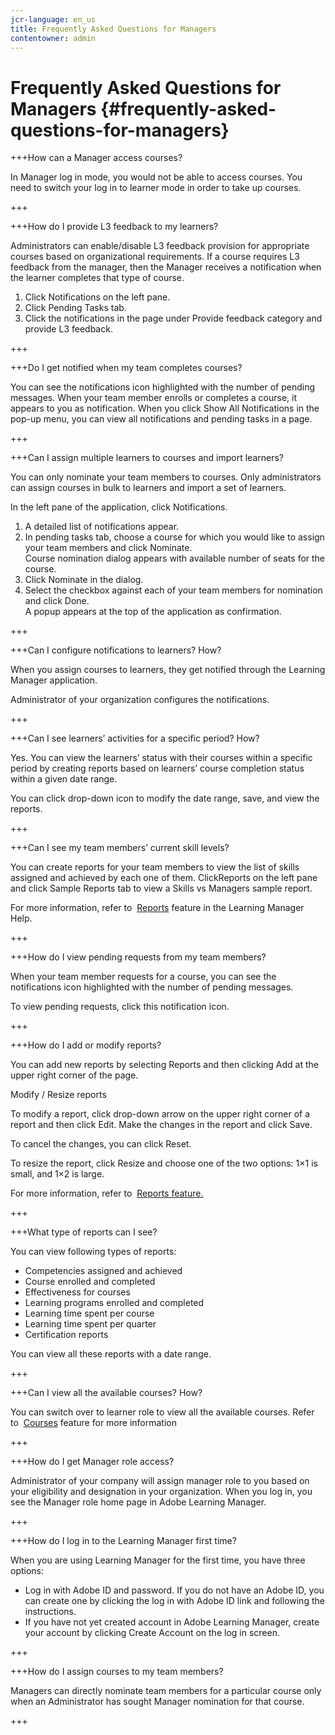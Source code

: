 ```yaml
---
jcr-language: en_us
title: Frequently Asked Questions for Managers
contentowner: admin
---
```



# Frequently Asked Questions for Managers {#frequently-asked-questions-for-managers}

+++How can a Manager access courses?

In Manager log in mode, you would not be able to access courses. You need to switch your log in to learner mode in order to take up courses.

+++

+++How do I provide L3 feedback to my learners?

Administrators can enable/disable L3 feedback provision for appropriate courses based on organizational requirements. If a course requires L3 feedback from the manager, then the Manager receives a notification when the learner completes that type of course.

1. Click Notifications on the left pane.
1. Click Pending Tasks tab.
1. Click the notifications in the page under&nbsp;Provide feedback&nbsp;category and provide L3 feedback.

+++

+++Do I get notified when my team completes courses?

You can see the notifications icon highlighted with the number of pending messages.&nbsp;When your team member enrolls or completes a course, it appears to you as notification.&nbsp;When you click Show All Notifications in the pop-up menu, you can view all notifications and pending tasks in a page.

+++

+++Can I assign multiple learners to courses and import learners?

You can only nominate your team members to courses. Only administrators can assign courses in bulk to learners and import a set of learners.

In the left pane of the application, click&nbsp;Notifications.

1. A detailed list of notifications appear.
1. In pending tasks tab, choose a course for which you would like to assign your team members and click Nominate.  
   Course nomination dialog appears with available number of seats for the course.
1. Click Nominate in the dialog.
1. Select the checkbox against each of your team members for nomination and click Done.  
   A popup appears at the top of the application as confirmation.

+++

+++Can I configure notifications to learners? How?

When you assign courses to learners, they get notified through the Learning Manager application.

Administrator of your organization configures the notifications.

+++

+++Can I see learners’ activities for a specific period? How?

Yes. You can view the learners’ status with their courses within a specific period by creating reports based on learners’ course completion status within a given date range.

You can click drop-down icon to modify the date range, save, and view the reports.

+++

+++Can I see my team members’ current skill levels?

You can create reports for your team members&nbsp;to view the list of skills assigned and achieved by each one of them. ClickReports&nbsp;on the left pane and click&nbsp;Sample Reports&nbsp;tab to view a Skills vs Managers sample report.

For more information, refer to&nbsp; [Reports](feature-summary/reports.md)&nbsp;feature in the Learning Manager Help.

+++

+++How do I view pending requests from my team members?

When your team member requests for a course, you can see the notifications icon highlighted with the number of pending messages.

To view pending requests, click this notification icon.

+++

+++How do I add or modify reports?

You can add new reports by selecting Reports and then clicking Add at the upper right corner of the page.

Modify / Resize reports  
  
To modify a report, click drop-down arrow on the upper right corner of a report and then click Edit.&nbsp;Make the changes in the report and click Save.

To cancel the changes, you can click Reset.

To resize the report, click Resize and choose one of the two options: 1×1 is small, and 1×2 is large.

For more information, refer to&nbsp; [Reports feature.](feature-summary/reports.md)

+++

+++What type of reports can I see?

You can view following types of reports:

* Competencies assigned and achieved
* Course enrolled and completed
* Effectiveness for courses
* Learning programs enrolled and completed
* Learning time spent per course
* Learning time spent per quarter
* Certification reports

You can view all these reports with a date range.

+++

+++Can I view all the available courses? How?

You can switch over to learner role to view all the available courses. Refer to&nbsp; [Courses](../learners/feature-summary/courses.md)&nbsp;feature for&nbsp;more information

+++

+++How do I get Manager role access?

Administrator of your company will assign manager role to you based on your eligibility and designation in your organization. When you log in, you see the Manager role home page in Adobe Learning Manager.

+++

+++How do I log in to the Learning Manager first time?

When you are using Learning Manager for the first time, you have three options:

* Log in with Adobe ID and password. If you do not have an Adobe ID, you can create one by clicking the log in with Adobe ID link and following the instructions.
* If you have not yet created account in Adobe Learning Manager, create your account by clicking Create Account on the log in screen.

+++

+++How do I assign courses to my team members?

Managers can directly nominate team members for a particular course only when an Administrator has sought Manager nomination for that course.

+++

